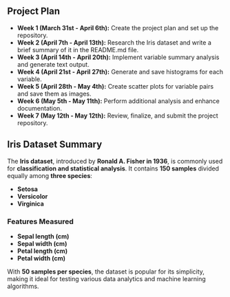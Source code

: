## Project Plan

- **Week 1 (March 31st - April 6th):** Create the project plan and set up the repository.
- **Week 2 (April 7th - April 13th):** Research the Iris dataset and write a brief summary of it in the README.md file.
- **Week 3 (April 14th - April 20th):** Implement variable summary analysis and generate text output.
- **Week 4 (April 21st - April 27th):** Generate and save histograms for each variable.
- **Week 5 (April 28th - May 4th):** Create scatter plots for variable pairs and save them as images.
- **Week 6 (May 5th - May 11th):** Perform additional analysis and enhance documentation.
- **Week 7 (May 12th - May 12th):** Review, finalize, and submit the project repository.

## Iris Dataset Summary

The **Iris dataset**, introduced by **Ronald A. Fisher in 1936**, is commonly used for **classification and statistical analysis**. It contains **150 samples** divided equally among **three species**:

- **Setosa**
- **Versicolor**
- **Virginica**

### Features Measured
- **Sepal length (cm)**
- **Sepal width (cm)**
- **Petal length (cm)**
- **Petal width (cm)**

With **50 samples per species**, the dataset is popular for its simplicity, making it ideal for testing various data analytics and machine learning algorithms.
